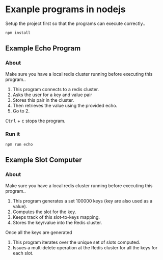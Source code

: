 # Exanple programs in nodejs

Setup the project first so that the programs can execute correctly..

```console
npm install
```

## Example Echo Program

###  About

Make sure you have a local redis cluster running before executing this program..

1. This program connects to a redis cluster.
2. Asks the user for a key and value pair
3. Stores this pair in the cluster.
4. Then retrieves the value using the provided echo.
5. Go to 2.

<kbd>Ctrl</kbd> + <kbd>c</kbd>  stops the program.

### Run it

```console
npm run echo
```

## Example Slot Computer

### About

Make sure you have a local redis cluster running before executing this program..

1. This program generates a set 100000 keys (key are also used as a value).
2. Computes the slot for the key.
3. Keeps track of this slot-to-keys mapping.
3. Stores the key/value into the Redis cluster.

Once all the keys are generated
1. This program iterates over the unique set of slots computed.
2. Issues a mult-delete operation at the Redis cluster for all the keys for each slot.
